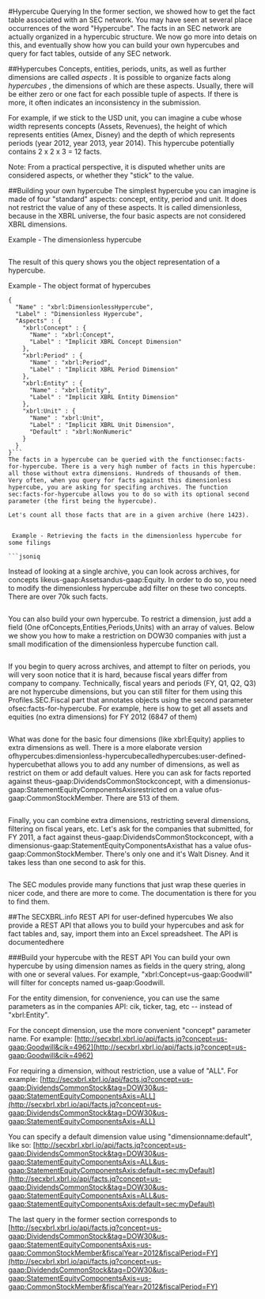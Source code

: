 #Hypercube Querying
In the former section, we showed how to get the fact table associated with an SEC network. You may have seen at several place occurrences of the word "Hypercube". The facts in an SEC network are actually organized in a hypercubic structure. We now go more into detais on this, and eventually show how you can build your own hypercubes and query for fact tables, outside of any SEC network.

##Hypercubes
Concepts, entities, periods, units, as well as further dimensions are called *aspects* . It is possible to organize facts along *hypercubes* , the dimensions of which are these aspects. Usually, there will be either zero or one fact for each possible tuple of aspects. If there is more, it often indicates an inconsistency in the submission.

For example, if we stick to the USD unit, you can imagine a cube whose width represents concepts (Assets, Revenues), the height of which represents entities (Amex, Disney) and the depth of which represents periods (year 2012, year 2013, year 2014). This hypercube potentially contains 2 x 2 x 3 = 12 facts.

Note: From a practical perspective, it is disputed whether units are considered aspects, or whether they "stick" to the value.

##Building your own hypercube
The simplest hypercube you can imagine is made of four "standard" aspects: concept, entity, period and unit. It does not restrict the value of any of these aspects. It is called dimensionless, because in the XBRL universe, the four basic aspects are not considered XBRL dimensions.


 Example - The dimensionless hypercube

```jsoniq
```
The result of this query shows you the object representation of a hypercube.


 Example - The object format of hypercubes

```jsoniq
{
  "Name" : "xbrl:DimensionlessHypercube", 
  "Label" : "Dimensionless Hypercube", 
  "Aspects" : {
    "xbrl:Concept" : {
      "Name" : "xbrl:Concept", 
      "Label" : "Implicit XBRL Concept Dimension"
    }, 
    "xbrl:Period" : {
      "Name" : "xbrl:Period", 
      "Label" : "Implicit XBRL Period Dimension"
    }, 
    "xbrl:Entity" : {
      "Name" : "xbrl:Entity", 
      "Label" : "Implicit XBRL Entity Dimension"
    }, 
    "xbrl:Unit" : {
      "Name" : "xbrl:Unit", 
      "Label" : "Implicit XBRL Unit Dimension", 
      "Default" : "xbrl:NonNumeric"
    }
  }
}```
The facts in a hypercube can be queried with the functionsec:facts-for-hypercube. There is a very high number of facts in this hypercube: all those without extra dimensions. Hundreds of thousands of them. Very often, when you query for facts against this dimensionless hypercube, you are asking for specifing archives. The function sec:facts-for-hypercube allows you to do so with its optional second parameter (the first being the hypercube).

Let's count all those facts that are in a given archive (here 1423).


 Example - Retrieving the facts in the dimensionless hypercube for some filings

```jsoniq
```
Instead of looking at a single archive, you can look across archives, for concepts likeus-gaap:Assetsandus-gaap:Equity. In order to do so, you need to modify the dimensionless hypercube add filter on these two concepts. There are over 70k such facts.


```jsoniq
```
You can also build your own hypercube. To restrict a dimension, just add a field (One ofConcepts,Entities,Periods,Units) with an array of values. Below we show you how to make a restriction on DOW30 companies with just a small modification of the dimensionless hypercube function call.


```jsoniq
```
If you begin to query across archives, and attempt to filter on periods, you will very soon notice that it is hard, because fiscal years differ from company to company. Technically, fiscal years and periods (FY, Q1, Q2, Q3) are not hypercube dimensions, but you can still filter for them using this Profiles.SEC.Fiscal part that annotates objects using the second parameter ofsec:facts-for-hypercube. For example, here is how to get all assets and equities (no extra dimensions) for FY 2012 (6847 of them)


```jsoniq
```
What was done for the basic four dimensions (like xbrl:Equity) applies to extra dimensions as well. There is a more elaborate version ofhypercubes:dimensionless-hypercubecalledhypercubes:user-defined-hypercubethat allows you to add any number of dimensions, as well as restrict on them or add default values. Here you can ask for facts reported against theus-gaap:DividendsCommonStockconcept, with a dimensionus-gaap:StatementEquityComponentsAxisrestricted on a value ofus-gaap:CommonStockMember. There are 513 of them.


```jsoniq
```
Finally, you can combine extra dimensions, restricting several dimensions, filtering on fiscal years, etc. Let's ask for the companies that submitted, for FY 2011, a fact against theus-gaap:DividendsCommonStockconcept, with a dimensionus-gaap:StatementEquityComponentsAxisthat has a value ofus-gaap:CommonStockMember. There's only one and it's Walt Disney. And it takes less than one second to ask for this.


```jsoniq
```
The SEC modules provide many functions that just wrap these queries in nicer code, and there are more to come. The documentation is there for you to find them.

##The SECXBRL.info REST API for user-defined hypercubes
We also provide a REST API that allows you to build your hypercubes and ask for fact tables and, say, import them into an Excel spreadsheet. The API is documentedhere

###Build your hypercube with the REST API
You can build your own hypercube by using dimension names as fields in the query string, along with one or several values. For example, "xbrl:Concept=us-gaap:Goodwill" will filter for concepts named us-gaap:Goodwill.

For the entity dimension, for convenience, you can use the same parameters as in the companies API: cik, ticker, tag, etc -- instead of "xbrl:Entity".

For the concept dimension, use the more convenient "concept" parameter name. For example: [http://secxbrl.xbrl.io/api/facts.jq?concept=us-gaap:Goodwill&cik=4962](http://secxbrl.xbrl.io/api/facts.jq?concept=us-gaap:Goodwill&cik=4962)

For requiring a dimension, without restriction, use a value of "ALL". For example: [http://secxbrl.xbrl.io/api/facts.jq?concept=us-gaap:DividendsCommonStock&tag=DOW30&us-gaap:StatementEquityComponentsAxis=ALL](http://secxbrl.xbrl.io/api/facts.jq?concept=us-gaap:DividendsCommonStock&tag=DOW30&us-gaap:StatementEquityComponentsAxis=ALL)

You can specify a default dimension value using "dimensionname:default", like so: [http://secxbrl.xbrl.io/api/facts.jq?concept=us-gaap:DividendsCommonStock&tag=DOW30&us-gaap:StatementEquityComponentsAxis=ALL&us-gaap:StatementEquityComponentsAxis:default=sec:myDefault](http://secxbrl.xbrl.io/api/facts.jq?concept=us-gaap:DividendsCommonStock&tag=DOW30&us-gaap:StatementEquityComponentsAxis=ALL&us-gaap:StatementEquityComponentsAxis:default=sec:myDefault)

The last query in the former section corresponds to [http://secxbrl.xbrl.io/api/facts.jq?concept=us-gaap:DividendsCommonStock&tag=DOW30&us-gaap:StatementEquityComponentsAxis=us-gaap:CommonStockMember&fiscalYear=2012&fiscalPeriod=FY](http://secxbrl.xbrl.io/api/facts.jq?concept=us-gaap:DividendsCommonStock&tag=DOW30&us-gaap:StatementEquityComponentsAxis=us-gaap:CommonStockMember&fiscalYear=2012&fiscalPeriod=FY)

